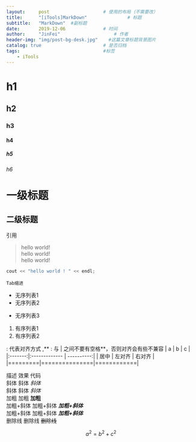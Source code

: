 ```yaml
---
layout:     post                    # 使用的布局（不需要改） 
title:      "[iTools]MarkDown"               # 标题  
subtitle:   "MarkDown"  #副标题 
date:       2019-12-06              # 时间 
author:     "JinFei"                    # 作者 
header-img: "img/post-bg-desk.jpg"    #这篇文章标题背景图片 
catalog: true                       # 是否归档 
tags:                               #标签     
    - iTools 
---
```


# h1
## h2
### h3
#### h4
##### h5
###### h6

一级标题
==============

二级标题
--------------


引用

> hello world! \
hello world! \
hello world!

```C++
cout << "hello world ! " << endl;
```

    Tab缩进


- 无序列表1
- 无序列表2

* 无序列表3


1. 有序列表1
2. 有序列表2

: 代表对齐方式 ,** : 与 | 之间不要有空格**，否则对齐会有些不兼容
|    a    |       b       |      c     |
|:-------:|:------------- | ----------:|
|   居中  |     左对齐    |   右对齐   |
|=========|===============|============|




描述	效果	代码  <br>
斜体	斜体	*斜体*  <br>
斜体	斜体	_斜体_  <br>
加粗	加粗	**加粗**  <br>
加粗+斜体	加粗+斜体	***加粗+斜体***  <br>
加粗+斜体	加粗+斜体	**_加粗+斜体_**  <br>
删除线	删除线	~~删除线~~ 




$$ a^2 = b^ 2 + c^2 $$

